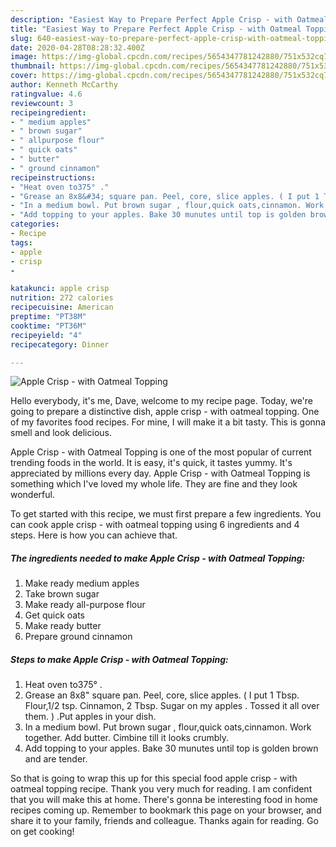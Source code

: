 ```yaml
---
description: "Easiest Way to Prepare Perfect Apple Crisp - with Oatmeal Topping"
title: "Easiest Way to Prepare Perfect Apple Crisp - with Oatmeal Topping"
slug: 640-easiest-way-to-prepare-perfect-apple-crisp-with-oatmeal-topping
date: 2020-04-28T08:28:32.400Z
image: https://img-global.cpcdn.com/recipes/5654347781242880/751x532cq70/apple-crisp-with-oatmeal-topping-recipe-main-photo.jpg
thumbnail: https://img-global.cpcdn.com/recipes/5654347781242880/751x532cq70/apple-crisp-with-oatmeal-topping-recipe-main-photo.jpg
cover: https://img-global.cpcdn.com/recipes/5654347781242880/751x532cq70/apple-crisp-with-oatmeal-topping-recipe-main-photo.jpg
author: Kenneth McCarthy
ratingvalue: 4.6
reviewcount: 3
recipeingredient:
- " medium apples"
- " brown sugar"
- " allpurpose flour"
- " quick oats"
- " butter"
- " ground cinnamon"
recipeinstructions:
- "Heat oven to375° ."
- "Grease an 8x8&#34; square pan. Peel, core, slice apples. ( I put 1 Tbsp. Flour,1/2 tsp. Cinnamon, 2 Tbsp. Sugar on my apples . Tossed it all over them. ) .Put apples in your dish."
- "In a medium bowl. Put brown sugar , flour,quick oats,cinnamon. Work together. Add butter. Cimbine till it looks crumbly."
- "Add topping to your apples. Bake 30 munutes until top is golden brown and are tender."
categories:
- Recipe
tags:
- apple
- crisp
- 

katakunci: apple crisp  
nutrition: 272 calories
recipecuisine: American
preptime: "PT38M"
cooktime: "PT36M"
recipeyield: "4"
recipecategory: Dinner

---
```



![Apple Crisp - with Oatmeal Topping](https://img-global.cpcdn.com/recipes/5654347781242880/751x532cq70/apple-crisp-with-oatmeal-topping-recipe-main-photo.jpg)

Hello everybody, it's me, Dave, welcome to my recipe page. Today, we're going to prepare a distinctive dish, apple crisp - with oatmeal topping. One of my favorites food recipes. For mine, I will make it a bit tasty. This is gonna smell and look delicious.



Apple Crisp - with Oatmeal Topping is one of the most popular of current trending foods in the world. It is easy, it's quick, it tastes yummy. It's appreciated by millions every day. Apple Crisp - with Oatmeal Topping is something which I've loved my whole life. They are fine and they look wonderful.


To get started with this recipe, we must first prepare a few ingredients. You can cook apple crisp - with oatmeal topping using 6 ingredients and 4 steps. Here is how you can achieve that.

##### The ingredients needed to make Apple Crisp - with Oatmeal Topping:

1. Make ready  medium apples
1. Take  brown sugar
1. Make ready  all-purpose flour
1. Get  quick oats
1. Make ready  butter
1. Prepare  ground cinnamon




##### Steps to make Apple Crisp - with Oatmeal Topping:

1. Heat oven to375° .
1. Grease an 8x8&#34; square pan. Peel, core, slice apples. ( I put 1 Tbsp. Flour,1/2 tsp. Cinnamon, 2 Tbsp. Sugar on my apples . Tossed it all over them. ) .Put apples in your dish.
1. In a medium bowl. Put brown sugar , flour,quick oats,cinnamon. Work together. Add butter. Cimbine till it looks crumbly.
1. Add topping to your apples. Bake 30 munutes until top is golden brown and are tender.




So that is going to wrap this up for this special food apple crisp - with oatmeal topping recipe. Thank you very much for reading. I am confident that you will make this at home. There's gonna be interesting food in home recipes coming up. Remember to bookmark this page on your browser, and share it to your family, friends and colleague. Thanks again for reading. Go on get cooking!
